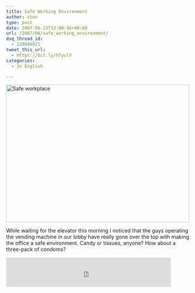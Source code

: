 ```yaml
---
title: Safe Working Environment
author: sten
type: post
date: 2007-06-15T12:00:46+00:00
url: /2007/06/safe_working_environment/
dsq_thread_id:
  - 229046921
tweet_this_url:
  - https://bit.ly/hTyulV
categories:
  - In English

---
```

[<img src="http://farm1.static.flickr.com/189/551026218_0b74bd1647.jpg" width="500" height="375" alt="Safe workplace" />][1]
  
While waiting for the elevator this morning I noticed that the guys operating the vending machine in our lobby have really gone over the top with making the office a safe environment. Candy or tissues, anyone? How about a three-pack of condoms?

<iframe src="http://www.facebook.com/plugins/like.php?href=http%3A%2F%2Fsten.tamkivi.com%2F2007%2F06%2Fsafe_working_environment%2F&layout=standard&show_faces=true&width=450&action=like&colorscheme=light&height=80" scrolling="no" frameborder="0" style="border:none; overflow:hidden; width:450px; height:80px;" allowTransparency="true"></iframe>

 [1]: http://www.flickr.com/photos/seikatsu/551026218/ "Photo Sharing"